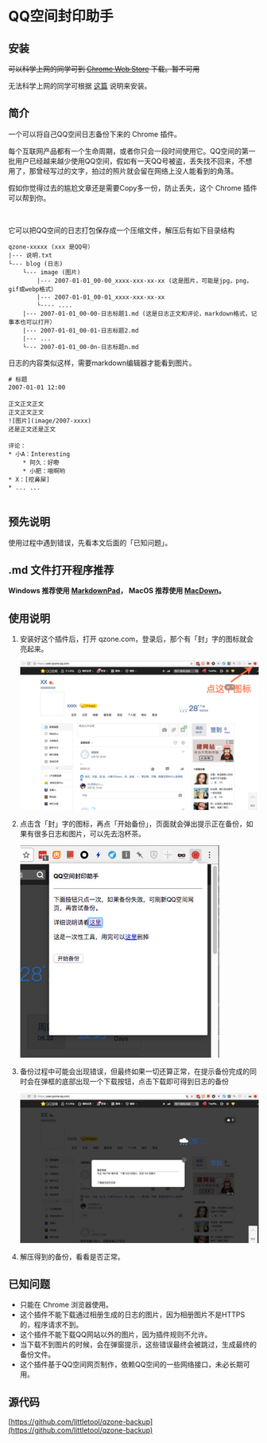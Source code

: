 # QQ空间封印助手

## 安装

<del>可以科学上网的同学可到 [Chrome Web Store](https://chrome.google.com/webstore/detail/qq%E7%A9%BA%E9%97%B4%E5%B0%81%E5%8D%B0%E5%8A%A9%E6%89%8B/cpablhkjijifpkdnffelmmoakmjedffm) 下载。暂不可用</del>

无法科学上网的同学可根据 [这篇](http://i.littletool.io/install_qzone_backup.html) 说明来安装。

## 简介


一个可以将自己QQ空间日志备份下来的 Chrome 插件。

每个互联网产品都有一个生命周期，或者你只会一段时间使用它。QQ空间的第一批用户已经越来越少使用QQ空间，假如有一天QQ号被盗，丢失找不回来，不想用了，那曾经写过的文字，拍过的照片就会留在网络上没人能看到的角落。

假如你觉得过去的尴尬文章还是需要Copy多一份，防止丢失，这个 Chrome 插件可以帮到你。

<br/>

它可以把QQ空间的日志打包保存成一个压缩文件，解压后有如下目录结构

```
qzone-xxxxx (xxx 是QQ号）
|--- 说明.txt
└--- blog (日志)
    └--- image (图片)
        |--- 2007-01-01_00-00_xxxx-xxx-xx-xx (这是图片，可能是jpg，png，gif或webp格式）
        |--- 2007-01-01_00-01_xxxx-xxx-xx-xx
        └---- ....
    |--- 2007-01-01_00-00-日志标题1.md (这是日志正文和评论，markdown格式，记事本也可以打开）
    |--- 2007-01-01_00-01-日志标题2.md 
    |--- ... 
    └--- 2007-01-01_00-0n-日志标题n.md
```

日志的内容类似这样，需要markdown编辑器才能看到图片。

```
# 标题
2007-01-01 12:00

正文正文正文
正文正文正文
![图片](image/2007-xxxx)
还是正文还是正文

评论：
* 小A：Interesting
	* 阿久：好嘢
	* 小肥：哦啊哟
* X：[挖鼻屎]
* ... ...


```

## 预先说明

使用过程中遇到错误，先看本文后面的「已知问题」。

## .md 文件打开程序推荐

**Windows 推荐使用 [MarkdownPad](http://markdownpad.com/)， MacOS 推荐使用 [MacDown](http://macdown.uranusjr.com/)。**


## 使用说明

1. 安装好这个插件后，打开 qzone.com，登录后，那个有「封」字的图标就会亮起来。

	![](static/pictures/qzone-click-icon.jpg)

2. 点击含「封」字的图标，再点「开始备份」，页面就会弹出提示正在备份，如果有很多日志和图片，可以先去泡杯茶。

	![](static/pictures/qzone-popup.jpg)
	
3. 备份过程中可能会出现错误，但最终如果一切还算正常，在提示备份完成的同时会在弹框的底部出现一个下载按钮，点击下载即可得到日志的备份

	![](static/pictures/qzone-backuped.jpg)
	
4. 解压得到的备份，看看是否正常。

## 已知问题

* 只能在 Chrome 浏览器使用。
* 这个插件不能下载通过相册生成的日志的图片，因为相册图片不是HTTPS的，程序请求不到。
* 这个插件不能下载QQ网站以外的图片，因为插件规则不允许。
* 当下载不到图片的时候，会在弹窗提示，这些错误最终会被跳过，生成最终的备份文件。
* 这个插件基于QQ空间网页制作，依赖QQ空间的一些网络接口，未必长期可用。

## 源代码

[https://github.com/littletool/qzone-backup](https://github.com/littletool/qzone-backup)